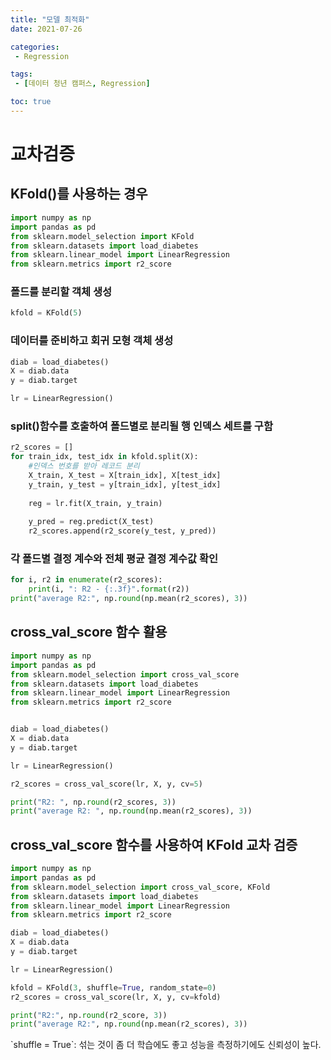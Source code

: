 ```yaml
---
title: "모델 최적화"
date: 2021-07-26

categories:
 - Regression

tags:
 - [데이터 청년 캠퍼스, Regression]

toc: true
---
```

# 교차검증  
## KFold()를 사용하는 경우  
```py
import numpy as np
import pandas as pd
from sklearn.model_selection import KFold
from sklearn.datasets import load_diabetes
from sklearn.linear_model import LinearRegression
from sklearn.metrics import r2_score
```  

### 폴드를 분리할 객체 생성  
```py
kfold = KFold(5)
```  

### 데이터를 준비하고 회귀 모형 객체 생성  
```py
diab = load_diabetes()
X = diab.data
y = diab.target

lr = LinearRegression()
```  

### split()함수를 호출하여 폴드별로 분리될 행 인덱스 세트를 구함  
```py
r2_scores = []
for train_idx, test_idx in kfold.split(X):
    #인덱스 번호를 받아 레코드 분리
    X_train, X_test = X[train_idx], X[test_idx]
    y_train, y_test = y[train_idx], y[test_idx]
    
    reg = lr.fit(X_train, y_train)
    
    y_pred = reg.predict(X_test)
    r2_scores.append(r2_score(y_test, y_pred))
```  

### 각 폴드별 결정 계수와 전체 평균 결정 계수값 확인  
```py
for i, r2 in enumerate(r2_scores):
    print(i, ": R2 - {:.3f}".format(r2))
print("average R2:", np.round(np.mean(r2_scores), 3))
```  

## cross_val_score 함수 활용  
```py
import numpy as np
import pandas as pd
from sklearn.model_selection import cross_val_score
from sklearn.datasets import load_diabetes
from sklearn.linear_model import LinearRegression
from sklearn.metrics import r2_score


diab = load_diabetes()
X = diab.data
y = diab.target

lr = LinearRegression()

r2_scores = cross_val_score(lr, X, y, cv=5)

print("R2: ", np.round(r2_scores, 3))
print("average R2: ", np.round(np.mean(r2_scores), 3))
```  

## cross_val_score 함수를 사용하여 KFold 교차 검증  
```py
import numpy as np
import pandas as pd
from sklearn.model_selection import cross_val_score, KFold
from sklearn.datasets import load_diabetes
from sklearn.linear_model import LinearRegression
from sklearn.metrics import r2_score

diab = load_diabetes()
X = diab.data
y = diab.target

lr = LinearRegression()

kfold = KFold(3, shuffle=True, random_state=0)
r2_scores = cross_val_score(lr, X, y, cv=kfold)

print("R2:", np.round(r2_score, 3))
print("average R2:", np.round(np.mean(r2_scores), 3))
```  

<div class="notice--primary" markdown="1">
`shuffle = True`: 섞는 것이 좀 더 학습에도 좋고 성능을 측정하기에도 신뢰성이 높다.
</>
